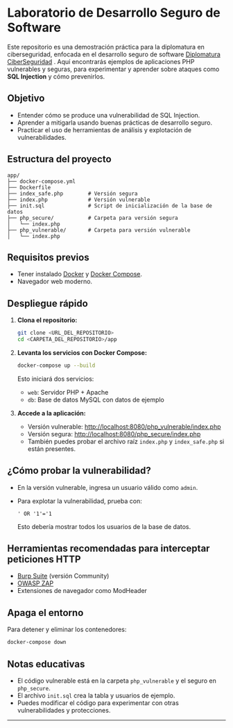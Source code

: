 # Laboratorio de Desarrollo Seguro de Software

Este repositorio es una demostración práctica para la diplomatura en ciberseguridad, enfocada en el desarrollo seguro de software [Diplomatura CiberSeguridad](https://cs.uns.edu.ar/diplo-ciber/) . Aquí encontrarás ejemplos de aplicaciones PHP vulnerables y seguras, para experimentar y aprender sobre ataques como **SQL Injection** y cómo prevenirlos.

## Objetivo

- Entender cómo se produce una vulnerabilidad de SQL Injection.
- Aprender a mitigarla usando buenas prácticas de desarrollo seguro.
- Practicar el uso de herramientas de análisis y explotación de vulnerabilidades.

## Estructura del proyecto

```
app/
├── docker-compose.yml
├── Dockerfile
├── index_safe.php        # Versión segura
├── index.php             # Versión vulnerable
├── init.sql              # Script de inicialización de la base de datos
├── php_secure/           # Carpeta para versión segura
│   └── index.php
├── php_vulnerable/       # Carpeta para versión vulnerable
│   └── index.php
```

## Requisitos previos

- Tener instalado [Docker](https://docs.docker.com/get-docker/) y [Docker Compose](https://docs.docker.com/compose/install/).
- Navegador web moderno.

## Despliegue rápido

1. **Clona el repositorio:**

   ```zsh
   git clone <URL_DEL_REPOSITORIO>
   cd <CARPETA_DEL_REPOSITORIO>/app
   ```

2. **Levanta los servicios con Docker Compose:**

   ```zsh
   docker-compose up --build
   ```

   Esto iniciará dos servicios:
   - `web`: Servidor PHP + Apache
   - `db`: Base de datos MySQL con datos de ejemplo

3. **Accede a la aplicación:**
   - Versión vulnerable: [http://localhost:8080/php_vulnerable/index.php](http://localhost:8080/php_vulnerable/index.php)
   - Versión segura: [http://localhost:8080/php_secure/index.php](http://localhost:8080/php_secure/index.php)
   - También puedes probar el archivo raíz `index.php` y `index_safe.php` si están presentes.

## ¿Cómo probar la vulnerabilidad?

- En la versión vulnerable, ingresa un usuario válido como `admin`.
- Para explotar la vulnerabilidad, prueba con:

  ```
  ' OR '1'='1
  ```

  Esto debería mostrar todos los usuarios de la base de datos.

## Herramientas recomendadas para interceptar peticiones HTTP

- [Burp Suite](https://portswigger.net/burp) (versión Community)
- [OWASP ZAP](https://www.zaproxy.org/)
- Extensiones de navegador como ModHeader

## Apaga el entorno

Para detener y eliminar los contenedores:

```zsh
docker-compose down
```

## Notas educativas

- El código vulnerable está en la carpeta `php_vulnerable` y el seguro en `php_secure`.
- El archivo `init.sql` crea la tabla y usuarios de ejemplo.
- Puedes modificar el código para experimentar con otras vulnerabilidades y protecciones.

---
